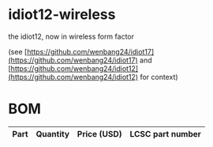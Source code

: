 # idiot12-wireless
the idiot12, now in wireless form factor

(see [https://github.com/wenbang24/idiot17](https://github.com/wenbang24/idiot17) and [https://github.com/wenbang24/idiot12](https://github.com/wenbang24/idiot12) for context)

# BOM
| Part | Quantity | Price (USD) | LCSC part number |
| ---- | -------- | ----------- | ----------------- |
